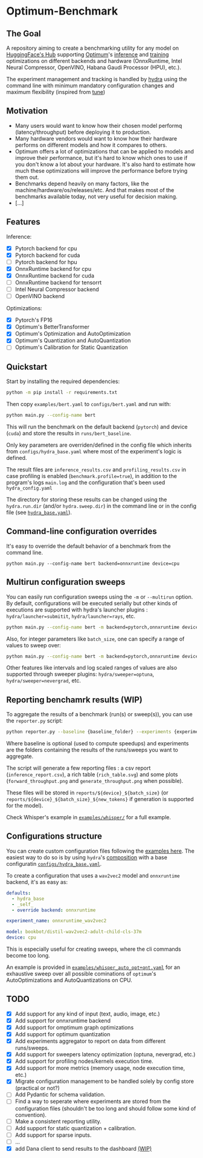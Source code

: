 # Optimum-Benchmark

## The Goal

A repository aiming to create a benchmarking utility for any model on [HuggingFace's Hub](https://huggingface.co/models) supporting [Optimum](https://github.com/huggingface/optimum)'s [inference](https://github.com/huggingface/optimum#accelerated-inference) and [training](https://github.com/huggingface/optimum#accelerated-training) optimizations on different backends and hardware (OnnxRuntime, Intel Neural Compressor, OpenVINO, Habana Gaudi Processor (HPU), etc.).

The experiment management and tracking is handled by [hydra](https://hydra.cc/) using the command line with minimum mandatory configuration changes and maximum flexibility (inspired from [tune](https://github.com/huggingface/tune))

## Motivation

- Many users would want to know how their chosen model performq (latency/throughput) before deploying it to production.
- Many hardware vendors would want to know how their hardware performs on different models and how it compares to others.
- Optimum offers a lot of optimizations that can be applied to models and improve their performance, but it's hard to know which ones to use if you don't know a lot about your hardware. It's also hard to estimate how much these optimizations will improve the performance before trying them out.
- Benchmarks depend heavily on many factors, like the machine/hardware/os/releases/etc. And that makes most of the benchmarks available today, not very useful for decision making.
- [...]

## Features

Inference:

- [x] Pytorch backend for cpu
- [x] Pytorch backend for cuda
- [ ] Pytorch backend for hpu
- [x] OnnxRuntime backend for cpu
- [x] OnnxRuntime backend for cuda
- [ ] OnnxRuntime backend for tensorrt
- [ ] Intel Neural Compressor backend
- [ ] OpenVINO backend

Optimizations:

- [x] Pytorch's FP16
- [x] Optimum's BetterTransformer
- [x] Optimum's Optimization and AutoOptimization
- [x] Optimum's Quantization and AutoQuantization
- [ ] Optimum's Calibration for Static Quantization

## Quickstart

Start by installing the required dependencies:

```bash
python -m pip install -r requirements.txt
```

Then copy `examples/bert.yaml` to `configs/bert.yaml` and run with:

```bash
python main.py --config-name bert
```

This will run the benchmark on the default backend (`pytorch`) and device (`cuda`) and store the results in `runs/bert_baseline`.

Only key parameters are overriden/defined in the config file which inherits from `configs/hydra_base.yaml` where most of the experiment's logic is defined.

The result files are `inference_results.csv` and `profiling_results.csv` in case profiling is enabled (`benchmark.profile=true`), in addition to the program's logs `main.log` and the configuration that's been used `hydra_config.yaml`

The directory for storing these results can be changed using the `hydra.run.dir` (and/or `hydra.sweep.dir`) in the command line or in the config file (see [`hydra_base.yaml`](configs/hydra_base.yaml)).

## Command-line configuration overrides

It's easy to override the default behavior of a benchmark from the command line.

```
python main.py --config-name bert backend=onnxruntime device=cpu
```

## Multirun configuration sweeps

You can easily run configuration sweeps using the `-m` or `--multirun` option. By default, configurations will be executed serially but other kinds of executions are supported with hydra's launcher plugins : `hydra/launcher=submitit`, `hydra/launcher=rays`, etc.

```bash
python main.py --config-name bert -m backend=pytorch,onnxruntime device=cpu,cuda
```

Also, for integer parameters like `batch_size`, one can specify a range of values to sweep over:

```bash
python main.py --config-name bert -m backend=pytorch,onnxruntime device=cpu,cuda benchmark.batch_size='range(1,10,step=2)'
```

Other features like intervals and log scaled ranges of values are also supported through sweeper plugins: `hydra/sweeper=optuna`, `hydra/sweeper=nevergrad`, etc.

## Reporting benchamrk results (WIP)

To aggregate the results of a benchmark (run(s) or sweep(s)), you can use the `reporter.py` script:

```bash
python reporter.py --baseline {baseline_folder} --experiments {experiments_folder_1} {experiments_folder_2} ...
```

Where baseline is optional (used to compute speedups) and experiments are the folders containing the results of the runs/sweeps you want to aggregate.

The script will generate a few reporting files : a csv report (`inference_report.csv`), a rich table (`rich_table.svg`) and some plots (`forward_throughput.png` and `generate_throughput.png` when possible).

These files will be stored in `reports/${device}_${batch_size}` (or `reports/${device}_${batch_size}_${new_tokens}` if generation is supported for the model).

Check Whisper's example in [`examples/whisper/`](examples/whisper/) for a full example.

## Configurations structure

You can create custom configuration files following the [examples here](examples).
The easiest way to do so is by using `hydra`'s [composition](https://hydra.cc/docs/0.11/tutorial/composition/) with a base configuratin [`configs/hydra_base.yaml`](configs/hydra_base.yaml).

To create a configuration that uses a `wav2vec2` model and `onnxruntime` backend, it's as easy as:

```yaml
defaults:
  - hydra_base
  - _self_
  - override backend: onnxruntime

experiment_name: onnxruntime_wav2vec2

model: bookbot/distil-wav2vec2-adult-child-cls-37m
device: cpu
```

This is especially useful for creating sweeps, where the cli commands become too long.

An example is provided in [`examples/whisper_auto_opt+qnt.yaml`](examples/whisper_auto_opt+qnt.yaml) for an exhaustive sweep over all possible cominations of `optimum`'s AutoOptimizations and AutoQuantizations on CPU.

## TODO

- [x] Add support for any kind of input (text, audio, image, etc.)
- [x] Add support for onnxruntime backend
- [x] Add support for omptimum graph optimizations
- [x] Add support for optimum quantization
- [x] Add experiments aggregator to report on data from different runs/sweeps.
- [x] Add support for sweepers latency optimization (optuna, nevergrad, etc.)
- [x] Add support for profiling nodes/kernels execution time.
- [x] Add support for more metrics (memory usage, node execution time, etc.)
- [x] Migrate configuration management to be handled solely by config store (practical or not?)
- [ ] Add Pydantic for schema validation.
- [ ] Find a way to seperate where experiments are stored from the configuration files (shouldn't be too long and should follow some kind of convention).
- [ ] Make a consistent reporting utility.
- [ ] Add support for static quantization + calibration.
- [ ] Add support for sparse inputs.
- [ ] ...
- [x] add Dana client to send results to the dashboard [(WIP)](https://github.com/IlyasMoutawwakil/optimum-dana)
